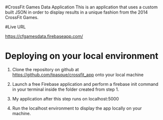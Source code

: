 #CrossFit Games Data Application
This is an application that uses a custom built JSON in order to display results in a unique fashion from the 2014 CrossFit Games.

#Live URL

https://cfgamesdata.firebaseapp.com/

# Deploying on your local environment

1. Clone the repository on github at https://github.com/tpasque/crossfit_app onto your local machine

2. Launch a free Firebase application and perform a firebase init command in your terminal inside the folder created from step 1.

3.  My application after this step runs on localhost:5000

4.  Run the localhost environment to display the app locally on your machine.
